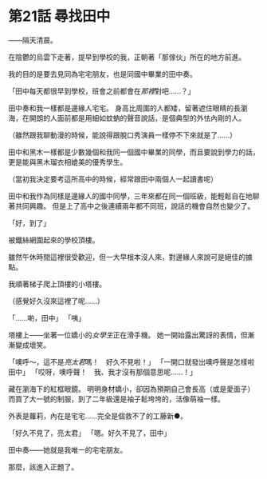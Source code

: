# 第21話 尋找田中

——隔天清晨。

在陰鬱的烏雲下走著，提早到學校的我，正朝著「那傢伙」所在的地方前進。

我的目的是要去見同為宅宅朋友，也是同國中畢業的田中奏。

「田中每天都很早到學校，班會之前都會在*那裡*對吧......？」

田中奏和我一樣都是邊緣人宅宅。
身高比周圍的人都矮，留著遮住眼睛的長瀏海，在開朗的人面前都是用細如蚊蚋的聲音說話，是個典型的外怯內剛的人。

（雖然跟我聊動漫的時候，能說得跟脫口秀演員一樣停不下來就是了......）

田中和黑木一樣都是少數幾個和我同一個國中畢業的同學，而且要說到學力的話，更是能與黑木瑠衣相媲美的優秀學生。

（當初我決定要考這所高中的時候，經常跟田中兩個人一起讀書呢）

田中和我作為同樣是邊緣人的國中同學，三年來都在同一個班級，能輕鬆自在地聊著共同興趣。
但是上了高中之後連續兩年都不同班，說話的機會自然也變少了。

「好，到了」

被鐵絲網圍起來的學校頂樓。

雖然午休時間這裡很受歡迎，但一大早根本沒人來，對邊緣人來說可是絕佳的據點。

我順著梯子爬上頂樓的小塔樓。

（感覺好久沒來這裡了呢......）

「......喲，田中」
「咦」

塔樓上——坐著一位嬌小的*女學生*正在滑手機。
她一開始露出驚訝的表情，但漸漸變成壞笑。

「噢呼〜，這不是*亮太君*嗎！　好久不見啦！」
「一開口就發出噢呼聲是怎樣啦田中」
「哎呀，噢呼聲！　我、我才沒有那個意思呢......！」

藏在瀏海下的紅框眼鏡。
明明身材嬌小，卻因為預期自己會長高（或是愛面子）而買了大一號的制服，到了二年級還是袖子鬆垮垮的，活像萌袖一樣。

外表是蘿莉，內在是宅宅......完全是個救不了的工藤新●。

「好久不見了，亮太君」
「嗯。好久不見了，田中」

田中奏——她就是我唯一的宅宅朋友。

那麼，該進入正題了。
